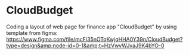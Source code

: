 # CloudBudget
Coding a layout of web page for finance app "CloudBudget" by using template from figma: https://www.figma.com/file/mcFi35nOTqKwjqHHA0Y39n/CloudBudget?type=design&amp;node-id=0-1&amp;t=HzVwvWJvaJ9K4bYO-0
